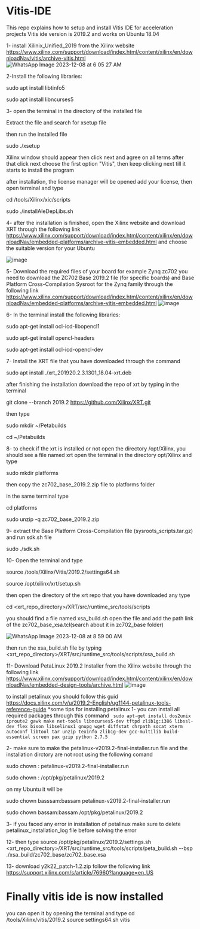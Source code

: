 # Vitis-IDE
This repo explains how to setup and install Vitis IDE for acceleration projects 
Vitis ide version is 2019.2 and works on Ubuntu 18.04

1- install Xilinix_Unified_2019 from the Xilinx website 
https://www.xilinx.com/support/download/index.html/content/xilinx/en/downloadNav/vitis/archive-vitis.html 
![WhatsApp Image 2023-12-08 at 6 05 27 AM](https://github.com/Bassam-Kobasy/Vitis-IDE/assets/103467132/f07c75bf-95c4-4f51-88a6-40b366bcf1c7)

2-Install the following libraries:

sudo apt install libtinfo5

sudo apt install libncurses5

3- open the terminal in the directory of the installed file 

Extract the file and search for xsetup file

then run the installed file

sudo ./xsetup

Xilinx window should appear then click next and agree on all terms after that click next choose the first option "Vitis", then keep clicking next till it starts to install the program 

after installation, the license manager will be opened 
add your license, then open terminal and type

cd /tools/Xilinx/xic/scripts

sudo ./installAIeDepLibs.sh

4- after the installation is finished, open the Xilinx website and download XRT through the following link
https://www.xilinx.com/support/download/index.html/content/xilinx/en/downloadNav/embedded-platforms/archive-vitis-embedded.html 
and choose the suitable version for your Ubuntu 

![image](https://github.com/Bassam-Kobasy/Vitis-IDE/assets/103467132/19b949ba-28c8-4a95-8d17-ccf1d0577a26)

5- Download the required files of your board for example Zynq zc702
you need to download  the ZC702 Base 2019.2 file (for specific boards) and  Base Platform Cross-Compilation Sysroot for the Zynq family through the following link 
https://www.xilinx.com/support/download/index.html/content/xilinx/en/downloadNav/embedded-platforms/archive-vitis-embedded.html
![image](https://github.com/Bassam-Kobasy/Vitis-IDE/assets/103467132/a5ee890a-66e1-46bc-b7fa-51f204bb9ca0)

6- In the terminal install the following libraries:

sudo apt-get install ocl-icd-libopencl1

sudo apt-get install opencl-headers

sudo apt-get install ocl-icd-opencl-dev

7- Install the XRT file that you have downloaded through the command

sudo apt install ./xrt_201920.2.3.1301_18.04-xrt.deb

after finishing the installation download the repo of xrt by typing in the terminal 

git clone --branch 2019.2 https://github.com/Xilinx/XRT.git 

then type 

sudo mkdir ~/Petabuilds

cd ~/Petabuilds

8- to check if the xrt is installed or not open the  directory /opt/Xilinx, you should see a file named xrt 
open the terminal in the directory opt/Xilinx and type

sudo mkdir platforms

then copy the  zc702_base_2019.2.zip file to platforms folder 

in the same terminal type 

cd platforms 

sudo unzip -q  zc702_base_2019.2.zip

9- extract the Base Platform Cross-Compilation file (sysroots_scripts.tar.gz) and run sdk.sh file 

sudo ./sdk.sh

10- Open the terminal and type 

source /tools/Xilinx/Vitis/2019.2/settings64.sh

source /opt/xilinx/xrt/setup.sh

then open the directory of the xrt repo that you have downloaded any type

cd <xrt_repo_directory>/XRT/src/runtime_src/tools/scripts 

you should find a file named xsa_build.sh
open the file and add the path link of the zc702_base_xsa.tcl(search about it in zc702_base folder)

![WhatsApp Image 2023-12-08 at 8 59 00 AM](https://github.com/Bassam-Kobasy/Vitis-IDE/assets/103467132/7e99a086-f03c-4ce5-b524-c0256feb10ce)

then run the xsa_build.sh file by typing 
<xrt_repo_directory>/XRT/src/runtime_src/tools/scripts/xsa_build.sh 

11- Download  PetaLinux 2019.2 Installer from the Xilinx website through the following link
https://www.xilinx.com/support/download/index.html/content/xilinx/en/downloadNav/embedded-design-tools/archive.html
![image](https://github.com/Bassam-Kobasy/Vitis-IDE/assets/103467132/7938b202-063c-4409-8611-289eec70ad52)

to install petalinux you should follow this guid 
https://docs.xilinx.com/v/u/2019.2-English/ug1144-petalinux-tools-reference-guide 
*some tips for installing petalinux 
  1- you can install all required packages through this command 
 ` sudo apt-get install dos2unix iproute2 gawk make net-tools libncurses5-dev tftpd zlib1g:i386 libssl-dev flex bison libselinux1 gnupg wget diffstat chrpath socat xterm autoconf libtool tar unzip texinfo zlib1g-dev gcc-multilib build-essential screen pax gzip python 2.7.5`
 
  2- make sure to make the petalinux-v2019.2-final-installer.run file and the installation dirctory are not root using the following comand 
  
  sudo chown <user>:<user> petalinux-v2019.2-final-installer.run
  
  sudo chown <user>:<user> /opt/pkg/petalinux/2019.2
  
  on my Ubuntu it will be 
  
  sudo chown basssam:bassam petalinux-v2019.2-final-installer.run
  
  sudo chown bassam:bassam /opt/pkg/petalinux/2019.2

  3- if you faced any error in installation of petalinux make sure to delete petalinux_installation_log file before solving the error
  

12- then type 
source /opt/pkg/petalinux/2019.2/settings.sh
<xrt_repo_directory>/XRT/src/runtime_src/tools/scripts/peta_build.sh --bsp
./xsa_build/zc702_base/zc702_base.xsa

13- download y2k22_patch-1.2.zip 
follow the following link
https://support.xilinx.com/s/article/76960?language=en_US

# Finally vitis ide is now installed 
you can open it by opening the terminal and type 
cd /tools/Xilinx/vitis/2019.2
source settings64.sh 
vitis


